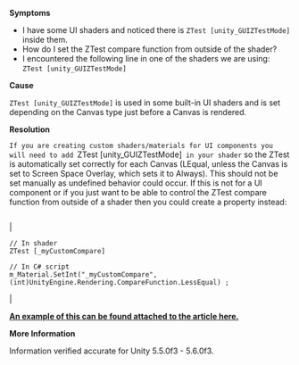 

**Symptoms**


- I have some UI shaders and noticed there is `ZTest [unity_GUIZTestMode]` inside them.
- How do I set the ZTest compare function from outside of the shader?
- I encountered the following line in one of the shaders we are using: `ZTest [unity_GUIZTestMode]`



**Cause**



`ZTest [unity_GUIZTestMode]` is used in some built-in UI shaders and is set depending on the Canvas type just before a Canvas is rendered.



**Resolution**



``If you are creating custom shaders/materials for UI components you will need to add ``ZTest [unity_GUIZTestMode]` in your shader` so the ZTest is automatically set correctly for each Canvas (LEqual, unless the Canvas is set to Screen Space Overlay, which sets it to Always). This should not be set manually as undefined behavior could occur. If this is not for a UI component or if you just want to be able to control the ZTest compare function from outside of a shader then you could create a property instead:


```

```


| 
```
// In shader
ZTest [_myCustomCompare]

// In C# script
m_Material.SetInt("_myCustomCompare", (int)UnityEngine.Rendering.CompareFunction.LessEqual) ;
```
 |



[**An example of this can be found attached to the article here.** ](/hc/article_attachments/115007586743/unity_GUIZTestMode.zip)



**More Information**



Information verified accurate for Unity 5.5.0f3 - 5.6.0f3.

